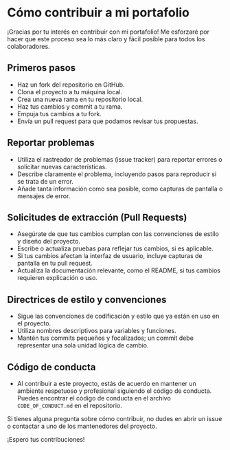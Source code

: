 # Cómo contribuir a mi portafolio

¡Gracias por tu interés en contribuir con mi portafolio! Me esforzaré por hacer que este proceso sea lo más claro y fácil posible para todos los colaboradores.

## Primeros pasos

- Haz un fork del repositorio en GitHub.
- Clona el proyecto a tu máquina local.
- Crea una nueva rama en tu repositorio local.
- Haz tus cambios y commit a tu rama.
- Empuja tus cambios a tu fork.
- Envía un pull request para que podamos revisar tus propuestas.

## Reportar problemas

- Utiliza el rastreador de problemas (issue tracker) para reportar errores o solicitar nuevas características.
- Describe claramente el problema, incluyendo pasos para reproducir si se trata de un error.
- Añade tanta información como sea posible, como capturas de pantalla o mensajes de error.

## Solicitudes de extracción (Pull Requests)

- Asegúrate de que tus cambios cumplan con las convenciones de estilo y diseño del proyecto.
- Escribe o actualiza pruebas para reflejar tus cambios, si es aplicable.
- Si tus cambios afectan la interfaz de usuario, incluye capturas de pantalla en tu pull request.
- Actualiza la documentación relevante, como el README, si tus cambios requieren explicación o uso.

## Directrices de estilo y convenciones

- Sigue las convenciones de codificación y estilo que ya están en uso en el proyecto.
- Utiliza nombres descriptivos para variables y funciones.
- Mantén tus commits pequeños y focalizados; un commit debe representar una sola unidad lógica de cambio.

## Código de conducta

- Al contribuir a este proyecto, estás de acuerdo en mantener un ambiente respetuoso y profesional siguiendo el código de conducta. Puedes encontrar el código de conducta en el archivo `CODE_OF_CONDUCT.md` en el repositorio.

Si tienes alguna pregunta sobre cómo contribuir, no dudes en abrir un issue o contactar a uno de los mantenedores del proyecto.

¡Espero tus contribuciones!
